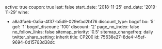 active: true
coupon: true
last: false
start_date: '2018-11-25'
end_date: '2019-11-29'
wine:
  - a8a3faeb-0a5a-4f37-b5d9-029efad2bf76
discount_type: bogof
bo: '5'
gof: '1'
bogof_discount: '100'
discount: '2'
page_no_index: false
no_follow_links: false
sitemap_priority: '0.5'
sitemap_changefreq: daily
twitter_share_setting: inherit
title: CP200
id: 75638e27-8de4-45ef-9694-0d15763d38dc

